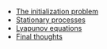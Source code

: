 -   [The initialization problem](#the-initialization-problem)
-   [Stationary processes](#stationary-processes)
-   [Lyapunov equations](#lyapunov-equations)
-   [Final thoughts](#final-thoughts)
